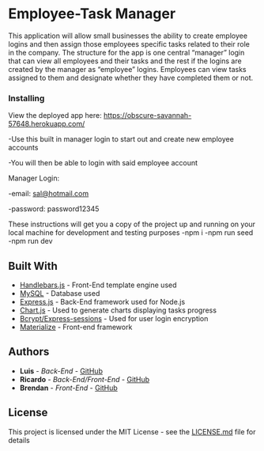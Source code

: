 # Employee-Task Manager

This application will allow small businesses the ability to create employee logins and then assign those employees specific tasks related to their role in the company. The structure for the app is one central “manager” login that can view all employees and their tasks and the rest if the logins are created by the manager as “employee” logins. Employees can view tasks assigned to them and designate whether they have completed them or not.


### Installing
View the deployed app here: https://obscure-savannah-57648.herokuapp.com/

-Use this built in manager login to start out and create new employee accounts

-You will then be able to login with said employee account

Manager Login:

-email: sal@hotmail.com

-password: password12345

These instructions will get you a copy of the project up and running on your local machine for development and testing purposes
-npm i 
-npm run seed
-npm run dev

## Built With

* [Handlebars.js](https://handlebarsjs.com/) - Front-End template engine used
* [MySQL](https://dev.mysql.com/doc/) - Database used
* [Express.js](https://expressjs.com/) - Back-End framework used for Node.js
* [Chart.js](https://www.chartjs.org/) - Used to generate charts displaying tasks progress
* [Bcrypt/Express-sessions](https://www.npmjs.com/package/bcrypt) - Used for user login encryption
* [Materialize](https://materializecss.com/) - Front-end framework 

## Authors

* **Luis** - *Back-End* - [GitHub](https://github.com/Luis-Ramirez21x)
* **Ricardo** - *Back-End/Front-End* - [GitHub](https://github.com/tallerdeldiablo)
* **Brendan** - *Front-End* - [GitHub](https://github.com/Bmorrissey34)

## License

This project is licensed under the MIT License - see the [LICENSE.md](LICENSE.md) file for details

